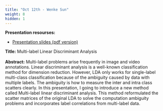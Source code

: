 ```yaml
---
title: "Oct 12th - Wenke Sun"
weight: 8
hidden: 1
---
```


__Presentation resourses:__

- [Presentation slides (pdf version)](Presentation_Wenke_MultiLabel_LDA.pdf)

__Title:__ Multi-label Linear Discriminant Analysis
</br>
</br>
__Abstract:__ Multi-label problems arise frequently in image and video annotations. Linear discriminant analysis is a well-known classification method for dimension reduction. However, LDA only works for single-label multi-class classification because of the ambiguity caused by data with multiple labels. The ambiguity is how to measure the inter and intra class scatters clearly. In this presentation, I going to introduce a new method called Multi-label linear discriminant analysis. This method reformulated the scatter matrices of the original LDA to solve the computation ambiguity problems and incorporates label correlations from multi-label data.
